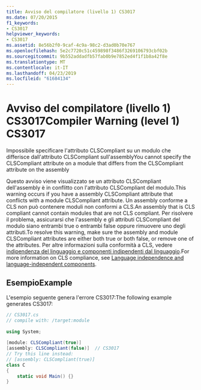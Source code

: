 ```yaml
---
title: Avviso del compilatore (livello 1) CS3017
ms.date: 07/20/2015
f1_keywords:
- CS3017
helpviewer_keywords:
- CS3017
ms.assetid: 8e56b2f0-9caf-4c9a-98c2-d3ad0b70e767
ms.openlocfilehash: 5e2c7720c51c459898f3486f3269106793cbf02b
ms.sourcegitcommit: 9b552addadfb57fab0b9e7852ed4f1f1b8a42f8e
ms.translationtype: MT
ms.contentlocale: it-IT
ms.lasthandoff: 04/23/2019
ms.locfileid: "61684134"
---
```

# <a name="compiler-warning-level-1-cs3017"></a><span data-ttu-id="3b8d3-102">Avviso del compilatore (livello 1) CS3017</span><span class="sxs-lookup"><span data-stu-id="3b8d3-102">Compiler Warning (level 1) CS3017</span></span>
<span data-ttu-id="3b8d3-103">Impossibile specificare l'attributo CLSCompliant su un modulo che differisce dall'attributo CLSCompliant sull'assembly</span><span class="sxs-lookup"><span data-stu-id="3b8d3-103">You cannot specify the CLSCompliant attribute on a module that differs from the CLSCompliant attribute on the assembly</span></span>  
  
 <span data-ttu-id="3b8d3-104">Questo avviso viene visualizzato se un attributo CLSCompliant dell'assembly è in conflitto con l'attributo CLSCompliant del modulo.</span><span class="sxs-lookup"><span data-stu-id="3b8d3-104">This warning occurs if you have a assembly CLSCompliant attribute that conflicts with a module CLSCompliant attribute.</span></span> <span data-ttu-id="3b8d3-105">Un assembly conforme a CLS non può contenere moduli non conformi a CLS.</span><span class="sxs-lookup"><span data-stu-id="3b8d3-105">An assembly that is CLS compliant cannot contain modules that are not CLS compliant.</span></span> <span data-ttu-id="3b8d3-106">Per risolvere il problema, assicurarsi che l'assembly e gli attributi CLSCompliant del modulo siano entrambi true o entrambi false oppure rimuovere uno degli attributi.</span><span class="sxs-lookup"><span data-stu-id="3b8d3-106">To resolve this warning, make sure the assembly and module CLSCompliant attributes are either both true or both false, or remove one of the attributes.</span></span> <span data-ttu-id="3b8d3-107">Per altre informazioni sulla conformità a CLS, vedere [indipendenza del linguaggio e componenti indipendenti dal linguaggio](../../standard/language-independence.md).</span><span class="sxs-lookup"><span data-stu-id="3b8d3-107">For more information on CLS compliance, see [Language independence and language-independent components](../../standard/language-independence.md).</span></span>
  
## <a name="example"></a><span data-ttu-id="3b8d3-108">Esempio</span><span class="sxs-lookup"><span data-stu-id="3b8d3-108">Example</span></span>  
 <span data-ttu-id="3b8d3-109">L'esempio seguente genera l'errore CS3017:</span><span class="sxs-lookup"><span data-stu-id="3b8d3-109">The following example generates CS3017:</span></span>  
  
```csharp  
// CS3017.cs  
// compile with: /target:module  
  
using System;  
  
[module: CLSCompliant(true)]  
[assembly: CLSCompliant(false)]  // CS3017  
// Try this line instead:  
// [assembly: CLSCompliant(true)]  
class C  
{  
    static void Main() {}  
}  
```
